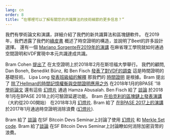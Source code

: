 ```yaml
---
lang: cn
order: 8
title: “在哪裡可以了解有關您的共識算法的技術細節的更多信息？”
---
```


我們有學術論文和演講，詳細介紹了我們的新共識算法和區塊鏈軟件。
在2019年，我們透露了我們的[綠皮書](https://www.beet.net/assets/BeetGreenPaper.pdf) 概述了時空證明的構造，並說明了Beet的許多設計選擇。
還有一個 [Mariano Sorgente在2019年的演講](https://youtu.be/_075bzQPooU) 在麻省理工學院就如何通過空間證明和VDF實現中本元共識達成共識。

Bram Cohen [提出了](https://www.youtube.com/watch?v=2Zlcgt8FVz4) 在太空證明上於2018年2月在斯坦福大學舉行。 我們的顧問, Dan Boneh, Benedikt Bünz, 和 Ben Fisch [發表了對VDF的調查](https://eprint.iacr.org/2018/712.pdf) 這是時間證明的基礎技術。
Lipa Long [發表班級組的解釋](https://github.com/Beet-Network/vdf-competition/blob/master/classgroups.pdf) 那我們的 [時間證明](https://eprint.iacr.org/2018/627.pdf) 是根據。Bram 提出了 [除了Hellman的時間記憶權衡與空間證明應用之外](https://www.youtube.com/watch?v=iqxkO7C-cyk) 在2018年1月的BPASE '18 [學術論文](https://eprint.iacr.org/2017/893) 還有這些 [幻燈片](https://view.publitas.com/beet-network/pbase18slides/page/1) 通過 Hamza Abusalah. Ben Fisch 給了 [談論](https://www.youtube.com/watch?v=qUoagL7OZ1k&feature=youtu.be) 於2018年1月在BPASE 2018上的可驗證延遲功能。 Bram [在伯克利的區塊鏈上發表演講](https://www.facebook.com/BlockchainatBerkeley/videos/2006069823011271/)（大約從20:00開始） 在2018年3月 [幻燈片](https://cyber.stanford.edu/sites/g/files/sbiybj9936/f/bramcohen.pdf). Bram 給了 [在BPASE 2017上的演講](https://www.youtube.com/watch?v=aYG0NxoG7yw) 於2017年1月通過時空證明消除浪費 ([幻燈片](https://cyber.stanford.edu/sites/g/files/sbiybj9936/f/bramcohen.pdf)).

Bram 給了 [談論](https://www.youtube.com/watch?v=zZaB4hM8SQ4) 在SF Bitcoin Devs Seminar上討論了使用 [幻燈片](https://view.publitas.com/beet-network/bitcoin_data_structures/) 和 [Merkle Set code](https://github.com/bramcohen/MerkleSet). Bram 給了[談論](https://www.youtube.com/watch?v=zZaB4hM8SQ4) 在SF Bitcoin Devs Seminar上討論瞭如何消除加密貨幣的浪費。
